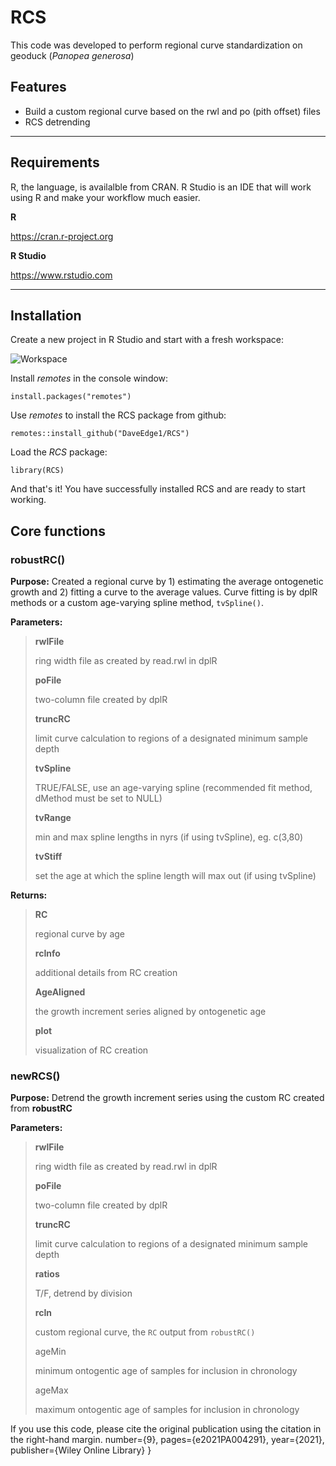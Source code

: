 # RCS

This code was developed to perform regional curve standardization on geoduck (<em>Panopea generosa</em>)

## Features

*   Build a custom regional curve based on the rwl and po (pith offset) files
*   RCS detrending

-----

## Requirements


R, the language, is availalble from CRAN. R Studio is an IDE that will work using R and make your workflow much easier.

**R**

https://cran.r-project.org

 **R Studio**

 https://www.rstudio.com

-------------


## Installation

Create a new project in R Studio and start with a fresh workspace:

![Workspace](https://www.dropbox.com/s/wg2w9ag7hwi7knd/1_fresh.png?raw=1)

Install _remotes_ in the console window:
 
    install.packages("remotes")

Use _remotes_ to install the RCS package from github:

    remotes::install_github("DaveEdge1/RCS")

Load the _RCS_ package:

    library(RCS)

And that's it! You have successfully installed RCS and are ready to start working.

## Core functions

### **robustRC()**

**Purpose:** 
Created a regional curve by 1) estimating the average ontogenetic growth and 2) fitting a curve to the average values. Curve fitting is by dplR methods or a custom age-varying spline method, ```tvSpline()```. 

**Parameters:**
> **rwlFile**
> 
> ring width file as created by read.rwl in dplR
>
> **poFile**
> 
> two-column file created by dplR
>
> **truncRC**
>
> limit curve calculation to regions of a designated minimum sample depth
>
> **tvSpline**
>
> TRUE/FALSE, use an age-varying spline (recommended fit method, dMethod must be set to NULL)
>
> **tvRange**
>
> min and max spline lengths in nyrs (if using tvSpline), eg. c(3,80)
>
> **tvStiff**
>
> set the age at which the spline length will max out (if using tvSpline)

**Returns:**
> 
> **RC**
> 
> regional curve by age
>
> **rcInfo**
>
> additional details from RC creation
>
> **AgeAligned**
>
> the growth increment series aligned by ontogenetic age
>
> **plot**
>
> visualization of RC creation

### **newRCS()**

**Purpose:** 
Detrend the growth increment series using the custom RC created from **robustRC**

**Parameters:**
> **rwlFile**
> 
> ring width file as created by read.rwl in dplR
> 
> **poFile**
> 
> two-column file created by dplR
>
> **truncRC**
>
> limit curve calculation to regions of a designated minimum sample depth
>
> **ratios**
>
> T/F, detrend by division
>
> **rcIn**
>
> custom regional curve, the ```RC``` output from ```robustRC()```
>
> ageMin
>
> minimum ontogentic age of samples for inclusion in chronology
>
> ageMax
>
> maximum ontogentic age of samples for inclusion in chronology

If you use this code, please cite the original publication using the citation in the right-hand margin.
  number={9},
  pages={e2021PA004291},
  year={2021},
  publisher={Wiley Online Library}
}
